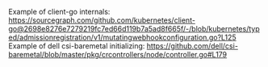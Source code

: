 Example of client-go internals: https://sourcegraph.com/github.com/kubernetes/client-go@2698e8276e7279219fc7ed66d119b7a5ad8f665f/-/blob/kubernetes/typed/admissionregistration/v1/mutatingwebhookconfiguration.go?L125
Example of dell csi-baremetal initializing: https://github.com/dell/csi-baremetal/blob/master/pkg/crcontrollers/node/controller.go#L179
